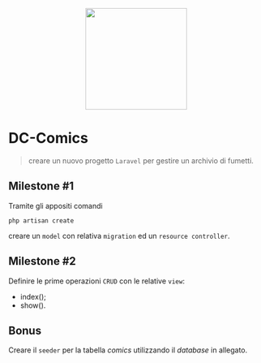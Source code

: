 <p align="center"><a href="https://laravel.com" target="_blank"><img src="https://raw.githubusercontent.com/laravel/art/master/logo-lockup/5%20SVG/2%20CMYK/1%20Full%20Color/laravel-logolockup-cmyk-red.svg" width="200"></a></p>

# DC-Comics
> creare un nuovo progetto `Laravel` per gestire un archivio di fumetti.

## Milestone #1
Tramite gli appositi comandi
```
php artisan create
```
creare un `model` con relativa `migration` ed un `resource controller`.

## Milestone #2
Definire le prime operazioni `CRUD` con le relative `view`:
- index();
- show().

## Bonus 
Creare il `seeder` per la tabella *comics* utilizzando il *database* in allegato.
